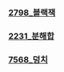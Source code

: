 ### [2798_블랙잭](https://www.acmicpc.net/problem/2798)
### [2231_분해합](https://www.acmicpc.net/problem/2231)
### [7568_덩치](https://www.acmicpc.net/problem/7568)
